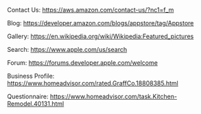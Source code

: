 Contact Us: https://aws.amazon.com/contact-us/?nc1=f_m

Blog: https://developer.amazon.com/blogs/appstore/tag/Appstore

Gallery: https://en.wikipedia.org/wiki/Wikipedia:Featured_pictures

Search: https://www.apple.com/us/search

Forum: https://forums.developer.apple.com/welcome

Business Profile: https://www.homeadvisor.com/rated.GraffCo.18808385.html

Questionnaire: https://www.homeadvisor.com/task.Kitchen-Remodel.40131.html